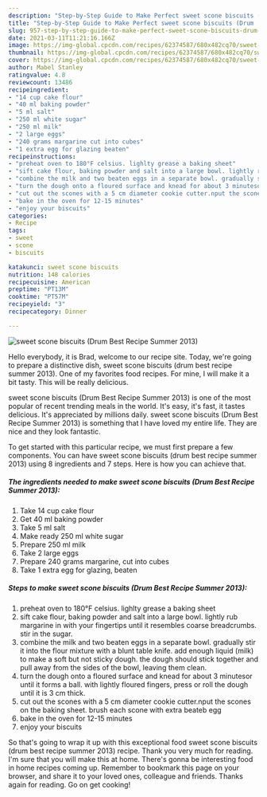 ```yaml
---
description: "Step-by-Step Guide to Make Perfect sweet scone biscuits (Drum  Best Recipe Summer 2013)"
title: "Step-by-Step Guide to Make Perfect sweet scone biscuits (Drum  Best Recipe Summer 2013)"
slug: 957-step-by-step-guide-to-make-perfect-sweet-scone-biscuits-drum-best-recipe-summer-2013
date: 2021-03-11T11:21:16.166Z
image: https://img-global.cpcdn.com/recipes/62374587/680x482cq70/sweet-scone-biscuits-drum-best-recipe-summer-2013-recipe-main-photo.jpg
thumbnail: https://img-global.cpcdn.com/recipes/62374587/680x482cq70/sweet-scone-biscuits-drum-best-recipe-summer-2013-recipe-main-photo.jpg
cover: https://img-global.cpcdn.com/recipes/62374587/680x482cq70/sweet-scone-biscuits-drum-best-recipe-summer-2013-recipe-main-photo.jpg
author: Mabel Stanley
ratingvalue: 4.8
reviewcount: 13486
recipeingredient:
- "14 cup cake flour"
- "40 ml baking powder"
- "5 ml salt"
- "250 ml white sugar"
- "250 ml milk"
- "2 large eggs"
- "240 grams margarine cut into cubes"
- "1 extra egg for glazing beaten"
recipeinstructions:
- "preheat oven to 180°F celsius. lighlty grease a baking sheet"
- "sift cake flour, baking powder and salt into a large bowl. lightly rub margarine in with your fingertips until it resembles coarse breadcrumbs. stir in the sugar."
- "combine the milk and two beaten eggs in a separate bowl. gradually stir it into the flour mixture with a blunt table knife. add enough liquid (milk) to make a soft but not sticky dough. the dough should stick together and pull away from the sides of the bowl, leaving them clean."
- "turn the dough onto a floured surface and knead for about 3 minutesor until it forms a ball. with lightly floured fingers, press or roll the dough until it is 3 cm thick."
- "cut out the scones with a 5 cm diameter cookie cutter.nput the scones on the baking sheet. brush each scone with extra beateb egg"
- "bake in the oven for 12-15 minutes"
- "enjoy your biscuits"
categories:
- Recipe
tags:
- sweet
- scone
- biscuits

katakunci: sweet scone biscuits 
nutrition: 148 calories
recipecuisine: American
preptime: "PT13M"
cooktime: "PT57M"
recipeyield: "3"
recipecategory: Dinner

---
```



![sweet scone biscuits (Drum  Best Recipe Summer 2013)](https://img-global.cpcdn.com/recipes/62374587/680x482cq70/sweet-scone-biscuits-drum-best-recipe-summer-2013-recipe-main-photo.jpg)

Hello everybody, it is Brad, welcome to our recipe site. Today, we're going to prepare a distinctive dish, sweet scone biscuits (drum  best recipe summer 2013). One of my favorites food recipes. For mine, I will make it a bit tasty. This will be really delicious.

sweet scone biscuits (Drum  Best Recipe Summer 2013) is one of the most popular of recent trending meals in the world. It's easy, it's fast, it tastes delicious. It's appreciated by millions daily. sweet scone biscuits (Drum  Best Recipe Summer 2013) is something that I have loved my entire life. They are nice and they look fantastic.




To get started with this particular recipe, we must first prepare a few components. You can have sweet scone biscuits (drum  best recipe summer 2013) using 8 ingredients and 7 steps. Here is how you can achieve that.

<!--inarticleads1-->

##### The ingredients needed to make sweet scone biscuits (Drum  Best Recipe Summer 2013):

1. Take 14 cup cake flour
1. Get 40 ml baking powder
1. Take 5 ml salt
1. Make ready 250 ml white sugar
1. Prepare 250 ml milk
1. Take 2 large eggs
1. Prepare 240 grams margarine, cut into cubes
1. Take 1 extra egg for glazing, beaten




<!--inarticleads2-->

##### Steps to make sweet scone biscuits (Drum  Best Recipe Summer 2013):

1. preheat oven to 180°F celsius. lighlty grease a baking sheet
1. sift cake flour, baking powder and salt into a large bowl. lightly rub margarine in with your fingertips until it resembles coarse breadcrumbs. stir in the sugar.
1. combine the milk and two beaten eggs in a separate bowl. gradually stir it into the flour mixture with a blunt table knife. add enough liquid (milk) to make a soft but not sticky dough. the dough should stick together and pull away from the sides of the bowl, leaving them clean.
1. turn the dough onto a floured surface and knead for about 3 minutesor until it forms a ball. with lightly floured fingers, press or roll the dough until it is 3 cm thick.
1. cut out the scones with a 5 cm diameter cookie cutter.nput the scones on the baking sheet. brush each scone with extra beateb egg
1. bake in the oven for 12-15 minutes
1. enjoy your biscuits




So that's going to wrap it up with this exceptional food sweet scone biscuits (drum  best recipe summer 2013) recipe. Thank you very much for reading. I'm sure that you will make this at home. There's gonna be interesting food in home recipes coming up. Remember to bookmark this page on your browser, and share it to your loved ones, colleague and friends. Thanks again for reading. Go on get cooking!
